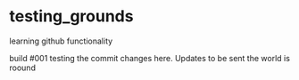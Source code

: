 # testing_grounds
learning github functionality

build #001
testing the commit changes here. Updates to be sent
the world is roound
